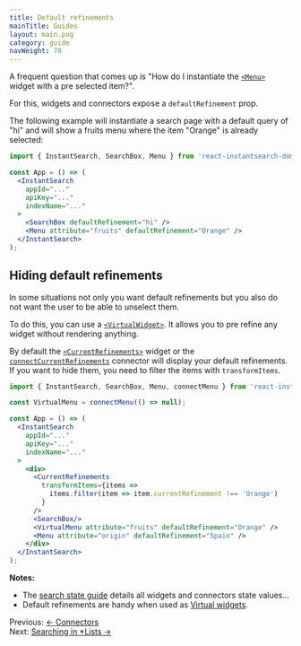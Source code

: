 ```yaml
---
title: Default refinements
mainTitle: Guides
layout: main.pug
category: guide
navWeight: 70
---
```


A frequent question that comes up is "How do I instantiate the [`<Menu>`](widgets/Menu.html)
widget with a pre selected item?".

For this, widgets and connectors expose a `defaultRefinement` prop.

The following example will instantiate a search page with a default query of "hi" and
will show a fruits menu where the item "Orange" is already selected:

```jsx
import { InstantSearch, SearchBox, Menu } from 'react-instantsearch-dom';

const App = () => (
  <InstantSearch
    appId="..."
    apiKey="..."
    indexName="..."
  >
    <SearchBox defaultRefinement="hi" />
    <Menu attribute="fruits" defaultRefinement="Orange" />
  </InstantSearch>
);
```

## Hiding default refinements

In some situations not only you want default refinements but you also do not want the user to be able to unselect them.

To do this, you can use a [`<VirtualWidget>`](guide/Virtual_widgets.html). It allows you to pre refine any widget without
rendering anything.

By default the [`<CurrentRefinements>`](widgets/CurrentRefinements.html) widget or the
[`connectCurrentRefinements`](connectors/connectCurrentRefinements.html) connector will display your default refinements. If you want to hide them, you need to filter the items with `transformItems`.

```jsx
import { InstantSearch, SearchBox, Menu, connectMenu } from 'react-instantsearch-dom';

const VirtualMenu = connectMenu(() => null);

const App = () => (
  <InstantSearch
    appId="..."
    apiKey="..."
    indexName="..."
  >
    <div>
      <CurrentRefinements
        transformItems={items =>
          items.filter(item => item.currentRefinement !== 'Orange')
        }
      />
      <SearchBox/>
      <VirtualMenu attribute="fruits" defaultRefinement="Orange" />
      <Menu attribute="origin" defaultRefinement="Spain" />
    </div>
  </InstantSearch>
);
```

**Notes:**
* The [search state guide](guide/Search_state.html) details all widgets and connectors state values...
* Default refinements are handy when used as [Virtual widgets](guide/Virtual_widgets.html).

<div class="guide-nav">
    <div class="guide-nav-left">
        Previous: <a href="guide/Connectors.html">← Connectors</a>
    </div>
    <div class="guide-nav-right">
        Next: <a href="guide/Searching_in_Lists.html">Searching in *Lists →</a>
    </div>
</div>

